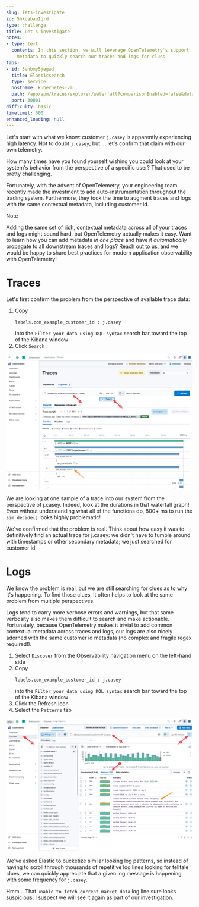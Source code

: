 ```yaml
---
slug: lets-investigate
id: 5hkcabau1qrd
type: challenge
title: Let's investigate
notes:
- type: text
  contents: In this section, we will leverage OpenTelemetry's support for contextual
    metadata to quickly search our traces and logs for clues
tabs:
- id: 5vnbmy5jegwd
  title: Elasticsearch
  type: service
  hostname: kubernetes-vm
  path: /app/apm/traces/explorer/waterfall?comparisonEnabled=false&detailTab=timeline&environment=ENVIRONMENT_ALL&rangeFrom=now-15m&rangeTo=now&showCriticalPath=false
  port: 30001
difficulty: basic
timelimit: 600
enhanced_loading: null
---
```

Let's start with what we know: customer `j.casey` is apparently experiencing high latency. Not to doubt `j.casey`, but ... let's confirm that claim with our own telemetry.

How many times have you found yourself wishing you could look at your system's behavior from the perspective of a specific user? That used to be pretty challenging.

Fortunately, with the advent of OpenTelemetry, your engineering team recently made the investment to add auto-instrumentation throughout the trading system. Furthermore, they took the time to augment traces and logs with the same contextual metadata, including customer id.

> [!NOTE]
> Adding the same set of rich, contextual metadata across all of your traces and logs might sound hard, but OpenTelemetry actually makes it easy. Want to learn how you can add metadata _in one place_ and have it _automatically_ propagate to all downstream traces and logs? [Reach out to us](https://www.elastic.co/contact), and we would be happy to share best practices for modern application observability with OpenTelemetry!

# Traces

Let's first confirm the problem from the perspective of available trace data:

1. Copy
    ```kql
    labels.com_example_customer_id : j.casey
    ```
    into the `Filter your data using KQL syntax` search bar toward the top of the Kibana window
2. Click `Search`

![investigation-traces.png](../assets/investigation-traces.png)

We are looking at one sample of a trace into our system from the perspective of j.casey. Indeed, look at the durations in that waterfall graph! Even without understanding what all of the functions do, 800+ ms to run the `sim_decide()` looks highly problematic!

We've confirmed that the problem is real. Think about how easy it was to definitively find an actual trace for j.casey: we didn't have to fumble around with timestamps or other secondary metadata; we just searched for customer id.

# Logs

We know the problem is real, but we are still searching for clues as to why it's happening. To find those clues, it often helps to look at the same problem from multiple perspectives.

Logs tend to carry more verbose errors and warnings, but that same verbosity also makes them difficult to search and make actionable. Fortunately, because OpenTelemetry makes it trivial to add common contextual metadata across traces and logs, our logs are also nicely adorned with the same customer id metadata (no complex and fragile regex required!).

1. Select `Discover` from the Observability navigation menu on the left-hand side
2. Copy
    ```kql
    labels.com_example_customer_id : j.casey
    ```
    into the `Filter your data using KQL syntax` search bar toward the top of the Kibana window
3. Click the Refresh icon
4. Select the `Patterns` tab

![investigation-logs.png](../assets/investigation-logs.png)

We've asked Elastic to bucketize similar looking log patterns, so instead of having to scroll through thousands of repetitive log lines looking for telltale clues, we can quickly appreciate that a given log message is happening with some frequency for `j.casey`.

Hmm... That `unable to fetch current market data` log line sure looks suspicious. I suspect we will see it again as part of our investigation.
